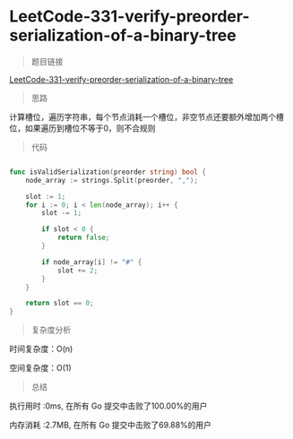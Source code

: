 #  LeetCode-331-verify-preorder-serialization-of-a-binary-tree

>题目链接

[LeetCode-331-verify-preorder-serialization-of-a-binary-tree](https://leetcode-cn.com/problems/verify-preorder-serialization-of-a-binary-tree/)

>思路

计算槽位，遍历字符串，每个节点消耗一个槽位，非空节点还要额外增加两个槽位，如果遍历到槽位不等于0，则不合规则

>代码

```go

func isValidSerialization(preorder string) bool {
    node_array := strings.Split(preorder, ",");

    slot := 1;
    for i := 0; i < len(node_array); i++ {
        slot -= 1;

        if slot < 0 {
            return false;
        }

        if node_array[i] != "#" {
            slot += 2;
        }
    }

    return slot == 0;
}


```

>复杂度分析

时间复杂度：O(n)

空间复杂度：O(1)

>总结

执行用时 :0ms, 在所有 Go 提交中击败了100.00%的用户
 
内存消耗 :2.7MB, 在所有 Go 提交中击败了69.88%的用户
